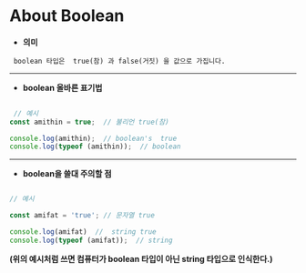 # About Boolean

- **의미**

` boolean 타입은  true(참) 과 false(거짓) 을 값으로 가집니다.`

***
- **boolean 올바른 표기법**

```javascript
   
 // 예시
const amithin = true;  // 불리언 true(참)

console.log(amithin);  // boolean's  true
console.log(typeof (amithin));  // boolean

```

***

- **boolean을 쓸대 주의할 점**

```javascript

// 예시

const amifat = 'true'; // 문자열 true

console.log(amifat)  //  string true
console.log(typeof (amifat));  // string

```


**(위의 예시처럼 쓰면 컴퓨터가 boolean 타입이 아닌  string 타입으로 인식한다.)**

